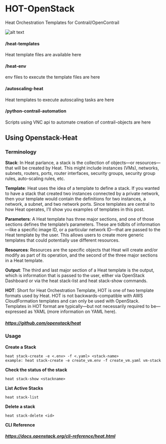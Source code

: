 # HOT-OpenStack
Heat Orchestration Templates for Contrail/OpenContrail

![alt text](https://upload.wikimedia.org/wikipedia/commons/thumb/e/e6/OpenStack%C2%AE_Logo_2016.svg/1280px-OpenStack%C2%AE_Logo_2016.svg.png)

#### /heat-templates

Heat template files are available here

#### /heat-env

env files to execute the template files are here

#### /autoscaling-heat

Heat templates to execute autoscaling tasks are here

#### /python-contrail-automation

Scripts using VNC api to automate creation of contrail-objects are here


## Using Openstack-Heat

### Terminology

**Stack**: In Heat parlance, a stack is the collection of objects—or resources—that will be created by Heat. This might include instances (VMs), networks, subnets, routers, ports, router interfaces, security groups, security group rules, auto-scaling rules, etc.

**Template**: Heat uses the idea of a template to define a stack. If you wanted to have a stack that created two instances connected by a private network, then your template would contain the definitions for two instances, a network, a subnet, and two network ports. Since templates are central to how Heat operates, I’ll show you examples of templates in this post.

**Parameters**: A Heat template has three major sections, and one of those sections defines the template’s parameters. These are tidbits of information—like a specific image ID, or a particular network ID—that are passed to the Heat template by the user. This allows users to create more generic templates that could potentially use different resources.

**Resources**: Resources are the specific objects that Heat will create and/or modify as part of its operation, and the second of the three major sections in a Heat template.

**Output**: The third and last major section of a Heat template is the output, which is information that is passed to the user, either via OpenStack Dashboard or via the heat stack-list and heat stack-show commands.

**HOT**: Short for Heat Orchestration Template, HOT is one of two template formats used by Heat. HOT is not backwards-compatible with AWS CloudFormation templates and can only be used with OpenStack. Templates in HOT format are typically—but not necessarily required to be—expressed as YAML (more information on YAML here).

##### https://github.com/openstack/heat


### Usage

**Create a Stack**

```
heat stack-create -e <.env> -f <.yaml> <stack-name>
example: heat stack-create -e create_vm.env -f create_vm.yaml vm-stack

```

**Check the status of the stack**

```
heat stack-show <stackname>

```

**List Active Stacks**

```
heat stack-list

```

**Delete a stack**

```
heat stack-delete <id> 

```
**CLI Reference**

##### https://docs.openstack.org/cli-reference/heat.html

